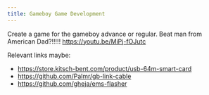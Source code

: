 ```yaml
---
title: Gameboy Game Development
---
```


Create a game for the gameboy advance or regular.
Beat man from American Dad?!!!!! <https://youtu.be/MiPj-fOJutc>

Relevant links maybe:

- <https://store.kitsch-bent.com/product/usb-64m-smart-card>
- <https://github.com/Palmr/gb-link-cable>
- <https://github.com/gheja/ems-flasher>
